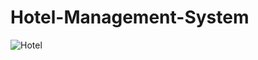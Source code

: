 # Hotel-Management-System

![Hotel](https://user-images.githubusercontent.com/99180967/216374361-82854e8e-47ac-43ba-96ff-39ced0a3021f.png)
